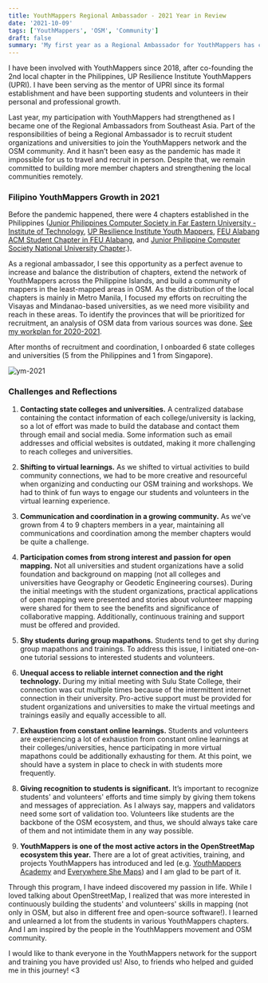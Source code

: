 ```yaml
---
title: YouthMappers Regional Ambassador - 2021 Year in Review
date: '2021-10-09'
tags: ['YouthMappers', 'OSM', 'Community']
draft: false
summary: 'My first year as a Regional Ambassador for YouthMappers has concluded!'
---
```


I have been involved with YouthMappers since 2018, after co-founding the 2nd local chapter in the Philippines, UP Resilience Institute YouthMappers (UPRI). I have been serving as the mentor of UPRI since its formal establishment and have been supporting students and volunteers in their personal and professional growth.

Last year, my participation with YouthMappers had strengthened as I became one of the Regional Ambassadors from Southeast Asia. Part of the responsibilities of being a Regional Ambassador is to recruit student organizations and universities to join the YouthMappers network and the OSM community. And it hasn’t been easy as the pandemic has made it impossible for us to travel and recruit in person. Despite that, we remain committed to building more member chapters and strengthening the local communities remotely.

### Filipino YouthMappers Growth in 2021

Before the pandemic happened, there were 4 chapters established in the Philippines ([Junior Philippines Computer Society in Far Eastern University - Institute of Technology](https://www.facebook.com/feutechJPCS), [UP Resilience Institute Youth Mappers](https://www.facebook.com/UPRIYouthMappers), [FEU Alabang ACM Student Chapter in FEU Alabang](https://www.facebook.com/feuaacm/), and [Junior Philippine Computer Society National University Chapter](https://www.facebook.com/NU.JPCS).).

As a regional ambassador, I see this opportunity as a perfect avenue to increase and
balance the distribution of chapters, extend the network of YouthMappers across the
Philippine Islands, and build a community of mappers in the least-mapped areas in OSM. As the distribution of the local chapters is mainly in Metro Manila, I focused my efforts on recruiting the Visayas and Mindanao-based universities, as we need more visibility and reach in these areas. To identify the provinces that will be prioritized for recruitment, an analysis of OSM data from various sources was done. [See my workplan for 2020-2021](https://drive.google.com/drive/folders/197p-wmHY3vyll-uz_oYNOEAor92t1ED2).

After months of recruitment and coordination, I onboarded 6 state colleges and universities (5 from the Philippines and 1 from Singapore).

![ym-2021](/static/images/ym2021.gif)

### Challenges and Reflections

1. **Contacting state colleges and universities.** A centralized database containing the contact information of each college/university is lacking, so a lot of effort was made to build the database and contact them through email and social media. Some information such as email addresses and official websites is outdated, making it more challenging to reach colleges and universities.

2. **Shifting to virtual learnings.** As we shifted to virtual activities to build community connections, we had to be more creative and resourceful when organizing and conducting our OSM training and workshops. We had to think of fun ways to engage our students and volunteers in the virtual learning experience.

3. **Communication and coordination in a growing community.** As we’ve grown from 4 to 9 chapters members in a year, maintaining all communications and coordination among the member chapters would be quite a challenge.

4. **Participation comes from strong interest and passion for open mapping.** Not all universities and student organizations have a solid foundation and background on mapping (not all colleges and universities have Geography or Geodetic Engineering courses). During the initial meetings with the student organizations, practical applications of open mapping were presented and stories about volunteer mapping were shared for them to see the benefits and significance of collaborative mapping. Additionally, continuous training and support must be offered and provided.

5. **Shy students during group mapathons.** Students tend to get shy during group mapathons and trainings. To address this issue, I initiated one-on-one tutorial sessions to interested students and volunteers.

6. **Unequal access to reliable internet connection and the right technology.** During my initial meeting with Sulu State College, their connection was cut multiple times because of the intermittent internet connection in their university. Pro-active support must be provided for student organizations and universities to make the virtual meetings and trainings easily and equally accessible to all.

7. **Exhaustion from constant online learnings.** Students and volunteers are experiencing a lot of exhaustion from constant online learnings at their colleges/universities, hence participating in more virtual mapathons could be additionally exhausting for them. At this point, we should have a system in place to check in with students more frequently.

8. **Giving recognition to students is significant.** It’s important to recognize students' and volunteers' efforts and time simply by giving them tokens and messages of appreciation. As I always say, mappers and validators need some sort of validation too. Volunteers like students are the backbone of the OSM ecosystem, and thus, we should always take care of them and not intimidate them in any way possible.

9. **YouthMappers is one of the most active actors in the OpenStreetMap ecosystem this year.** There are a lot of great activities, training, and projects YouthMappers has introduced and led (e.g. [YouthMappers Academy](https://www.youthmappers.org/post/announcing-the-youthmappers-academy-an-online-platform-to-build-mappers) and [Everywhere She Maps](https://www.youthmappers.org/everywhereshemaps)) and I am glad to be part of it.

Through this program, I have indeed discovered my passion in life. While I loved talking about OpenStreetMap, I realized that was more interested in continuously building the students' and volunteers' skills in mapping (not only in OSM, but also in different free and open-source software!). I learned and unlearned a lot from the students in various YouthMappers chapters. And I am inspired by the people in the YouthMappers movement and OSM community.

I would like to thank everyone in the YouthMappers network for the support and training you have provided us! Also, to friends who helped and guided me in this journey! \<3
